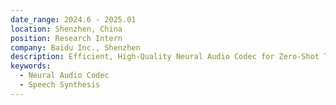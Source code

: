 ```yaml
---
date_range: 2024.6 - 2025.01
location: Shenzhen, China
position: Research Intern
company: Baidu Inc., Shenzhen
description: Efficient, High-Quality Neural Audio Codec for Zero-Shot TTS
keywords:
  - Neural Audio Codec
  - Speech Synthesis
---
```


